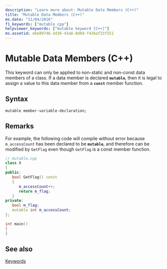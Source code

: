 ```yaml
---
description: "Learn more about: Mutable Data Members (C++)"
title: "Mutable Data Members (C++)"
ms.date: "11/04/2016"
f1_keywords: ["mutable_cpp"]
helpviewer_keywords: ["mutable keyword [C++]"]
ms.assetid: ebe89746-3d36-43a8-8d69-f426af23f551
---
```

# Mutable Data Members (C++)

This keyword can only be applied to non-static and non-const data members of a class. If a data member is declared **`mutable`**, then it is legal to assign a value to this data member from a **`const`** member function.

## Syntax

```
mutable member-variable-declaration;
```

## Remarks

For example, the following code will compile without error because `m_accessCount` has been declared to be **`mutable`**, and therefore can be modified by `GetFlag` even though `GetFlag` is a const member function.

```cpp
// mutable.cpp
class X
{
public:
   bool GetFlag() const
   {
      m_accessCount++;
      return m_flag;
   }
private:
   bool m_flag;
   mutable int m_accessCount;
};

int main()
{
}
```

## See also

[Keywords](../cpp/keywords-cpp.md)
